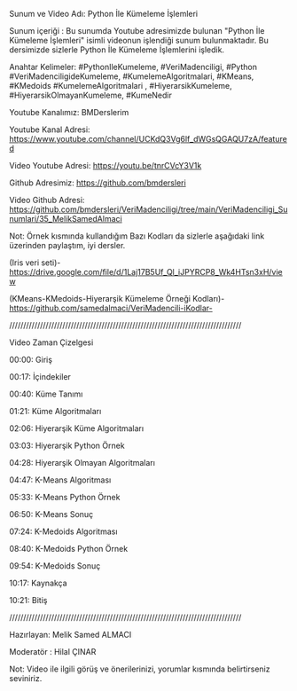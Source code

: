 Sunum ve Video Adı: Python İle Kümeleme İşlemleri

Sunum içeriği : Bu sunumda Youtube adresimizde bulunan "Python İle Kümeleme İşlemleri" isimli videonun işlendiği sunum bulunmaktadır. Bu dersimizde sizlerle Python İle Kümeleme İşlemlerini işledik. 

Anahtar Kelimeler: #PythonIleKumeleme, #VeriMadenciligi, #Python #VeriMadenciligideKumeleme, #KumelemeAlgoritmalari, #KMeans, #KMedoids #KumelemeAlgoritmalari ​, #HiyerarsikKumeleme, #HiyerarsikOlmayanKumeleme, #KumeNedir

Youtube Kanalımız: BMDerslerim

Youtube Kanal Adresi: https://www.youtube.com/channel/UCKdQ3Vg6lf_dWGsQGAQU7zA/featured

Video Youtube Adresi: https://youtu.be/tnrCVcY3V1k

Github Adresimiz: https://github.com/bmdersleri

Video Github Adresi: https://github.com/bmdersleri/VeriMadenciligi/tree/main/VeriMadenciligi_Sunumlari/35_MelikSamedAlmaci


Not: Örnek kısmında kullandığım Bazı Kodları da sizlerle aşağıdaki link üzerinden paylaştım, iyi dersler.

(Iris veri seti)-https://drive.google.com/file/d/1Laj17B5Uf_Ql_iJPYRCP8_Wk4HTsn3xH/view

(KMeans-KMedoids-Hiyerarşik Kümeleme Örneği Kodları)-https://github.com/samedalmaci/VeriMadencili-iKodlar-


///////////////////////////////////////////////////////////////////////////////////


Video Zaman Çizelgesi

00:00: Giriş        
                 
00:17: İçindekiler  
                  
00:40: Küme Tanımı
                    
01:21: Küme Algoritmaları  
           
02:06: Hiyerarşik Küme Algoritmaları  

03:03: Hiyerarşik Python Örnek     
   
04:28: Hiyerarşik Olmayan Algoritmaları

04:47: K-Means Algoritması         
    
05:33: K-Means Python Örnek      
   
06:50: K-Means Sonuç         
      
07:24: K-Medoids Algoritması  
        
08:40: K-Medoids Python Örnek 
        
09:54: K-Medoids Sonuç  
               
10:17: Kaynakça     
                   
10:21: Bitiş 

///////////////////////////////////////////////////////////////////////////////////






Hazırlayan: Melik Samed ALMACI

Moderatör : Hilal ÇINAR


Not: Video ile ilgili görüş ve önerilerinizi, yorumlar kısmında belirtirseniz seviniriz.